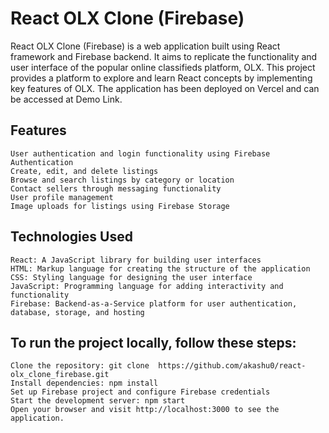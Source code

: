 # React OLX Clone (Firebase)

React OLX Clone (Firebase) is a web application built using React framework and Firebase backend. It aims to replicate the functionality and user interface of the popular online classifieds platform, OLX. This project provides a platform to explore and learn React concepts by implementing key features of OLX.
The application has been deployed on Vercel and can be accessed at Demo Link.

<!-- Getting Started => https://react-olx-clone-firebase.vercel.app -->

## Features

    User authentication and login functionality using Firebase Authentication
    Create, edit, and delete listings
    Browse and search listings by category or location
    Contact sellers through messaging functionality
    User profile management
    Image uploads for listings using Firebase Storage

## Technologies Used

    React: A JavaScript library for building user interfaces
    HTML: Markup language for creating the structure of the application
    CSS: Styling language for designing the user interface
    JavaScript: Programming language for adding interactivity and functionality
    Firebase: Backend-as-a-Service platform for user authentication, database, storage, and hosting

## To run the project locally, follow these steps:

    Clone the repository: git clone  https://github.com/akashu0/react-olx_clone_firebase.git
    Install dependencies: npm install
    Set up Firebase project and configure Firebase credentials
    Start the development server: npm start
    Open your browser and visit http://localhost:3000 to see the application.
